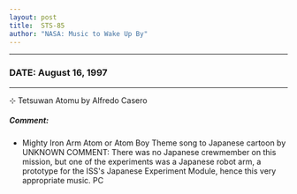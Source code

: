 ```yaml
---
layout: post
title:  STS-85
author: "NASA: Music to Wake Up By"
---
```


----
### DATE: August 16, 1997
----
⊹ Tetsuwan Atomu by Alfredo Casero

##### Comment:
* Mighty Iron Arm Atom or Atom Boy Theme song to Japanese cartoon by UNKNOWN 		COMMENT: There was no Japanese crewmember on this mission, but one of the experiments was a Japanese robot arm, a prototype for the ISS's Japanese Experiment Module, hence this very appropriate music. PC
